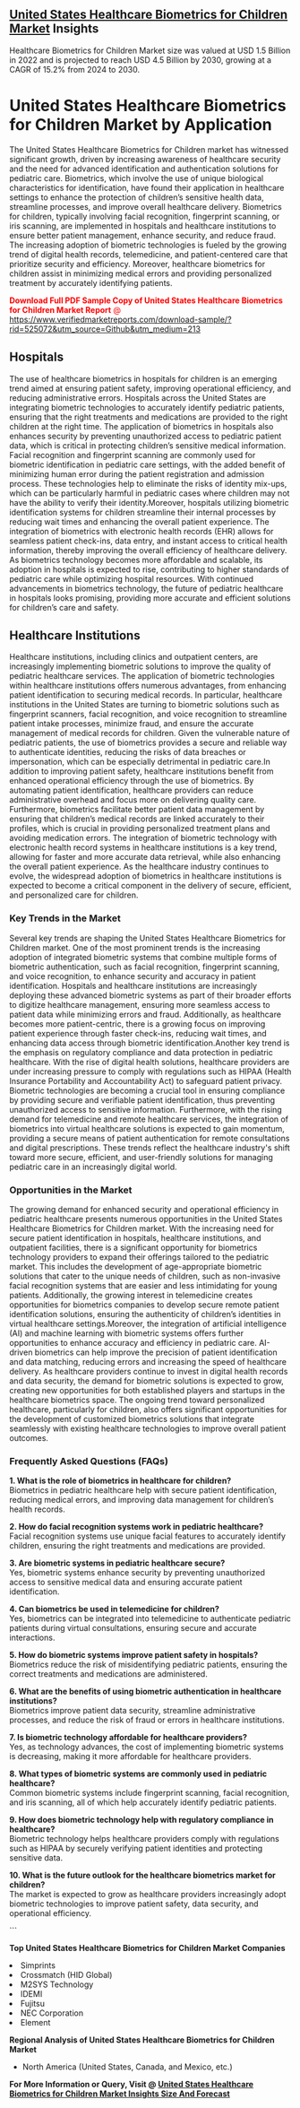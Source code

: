 <h2><a href="https://www.verifiedmarketreports.com/download-sample/?rid=525072&amp;utm_source=Github&amp;utm_medium=213" target="_blank">United States Healthcare Biometrics for Children Market</a> Insights</h2><p>Healthcare Biometrics for Children Market size was valued at USD 1.5 Billion in 2022 and is projected to reach USD 4.5 Billion by 2030, growing at a CAGR of 15.2% from 2024 to 2030.</p><p><h1>United States Healthcare Biometrics for Children Market by Application</h1><p>The United States Healthcare Biometrics for Children market has witnessed significant growth, driven by increasing awareness of healthcare security and the need for advanced identification and authentication solutions for pediatric care. Biometrics, which involve the use of unique biological characteristics for identification, have found their application in healthcare settings to enhance the protection of children’s sensitive health data, streamline processes, and improve overall healthcare delivery. Biometrics for children, typically involving facial recognition, fingerprint scanning, or iris scanning, are implemented in hospitals and healthcare institutions to ensure better patient management, enhance security, and reduce fraud. The increasing adoption of biometric technologies is fueled by the growing trend of digital health records, telemedicine, and patient-centered care that prioritize security and efficiency. Moreover, healthcare biometrics for children assist in minimizing medical errors and providing personalized treatment by accurately identifying patients.<p><span class=""><span style="color: #ff0000;"><strong>Download Full PDF Sample Copy of United States Healthcare Biometrics for Children Market Report</strong> @ </span><a href="https://www.verifiedmarketreports.com/download-sample/?rid=525072&amp;utm_source=Github&amp;utm_medium=213" target="_blank">https://www.verifiedmarketreports.com/download-sample/?rid=525072&amp;utm_source=Github&amp;utm_medium=213</a></span></p></p><h2>Hospitals</h2><p>The use of healthcare biometrics in hospitals for children is an emerging trend aimed at ensuring patient safety, improving operational efficiency, and reducing administrative errors. Hospitals across the United States are integrating biometric technologies to accurately identify pediatric patients, ensuring that the right treatments and medications are provided to the right children at the right time. The application of biometrics in hospitals also enhances security by preventing unauthorized access to pediatric patient data, which is critical in protecting children’s sensitive medical information. Facial recognition and fingerprint scanning are commonly used for biometric identification in pediatric care settings, with the added benefit of minimizing human error during the patient registration and admission process. These technologies help to eliminate the risks of identity mix-ups, which can be particularly harmful in pediatric cases where children may not have the ability to verify their identity.Moreover, hospitals utilizing biometric identification systems for children streamline their internal processes by reducing wait times and enhancing the overall patient experience. The integration of biometrics with electronic health records (EHR) allows for seamless patient check-ins, data entry, and instant access to critical health information, thereby improving the overall efficiency of healthcare delivery. As biometrics technology becomes more affordable and scalable, its adoption in hospitals is expected to rise, contributing to higher standards of pediatric care while optimizing hospital resources. With continued advancements in biometrics technology, the future of pediatric healthcare in hospitals looks promising, providing more accurate and efficient solutions for children’s care and safety.</p><h2>Healthcare Institutions</h2><p>Healthcare institutions, including clinics and outpatient centers, are increasingly implementing biometric solutions to improve the quality of pediatric healthcare services. The application of biometric technologies within healthcare institutions offers numerous advantages, from enhancing patient identification to securing medical records. In particular, healthcare institutions in the United States are turning to biometric solutions such as fingerprint scanners, facial recognition, and voice recognition to streamline patient intake processes, minimize fraud, and ensure the accurate management of medical records for children. Given the vulnerable nature of pediatric patients, the use of biometrics provides a secure and reliable way to authenticate identities, reducing the risks of data breaches or impersonation, which can be especially detrimental in pediatric care.In addition to improving patient safety, healthcare institutions benefit from enhanced operational efficiency through the use of biometrics. By automating patient identification, healthcare providers can reduce administrative overhead and focus more on delivering quality care. Furthermore, biometrics facilitate better patient data management by ensuring that children’s medical records are linked accurately to their profiles, which is crucial in providing personalized treatment plans and avoiding medication errors. The integration of biometric technology with electronic health record systems in healthcare institutions is a key trend, allowing for faster and more accurate data retrieval, while also enhancing the overall patient experience. As the healthcare industry continues to evolve, the widespread adoption of biometrics in healthcare institutions is expected to become a critical component in the delivery of secure, efficient, and personalized care for children.</p><h3>Key Trends in the Market</h3><p>Several key trends are shaping the United States Healthcare Biometrics for Children market. One of the most prominent trends is the increasing adoption of integrated biometric systems that combine multiple forms of biometric authentication, such as facial recognition, fingerprint scanning, and voice recognition, to enhance security and accuracy in patient identification. Hospitals and healthcare institutions are increasingly deploying these advanced biometric systems as part of their broader efforts to digitize healthcare management, ensuring more seamless access to patient data while minimizing errors and fraud. Additionally, as healthcare becomes more patient-centric, there is a growing focus on improving patient experience through faster check-ins, reducing wait times, and enhancing data access through biometric identification.Another key trend is the emphasis on regulatory compliance and data protection in pediatric healthcare. With the rise of digital health solutions, healthcare providers are under increasing pressure to comply with regulations such as HIPAA (Health Insurance Portability and Accountability Act) to safeguard patient privacy. Biometric technologies are becoming a crucial tool in ensuring compliance by providing secure and verifiable patient identification, thus preventing unauthorized access to sensitive information. Furthermore, with the rising demand for telemedicine and remote healthcare services, the integration of biometrics into virtual healthcare solutions is expected to gain momentum, providing a secure means of patient authentication for remote consultations and digital prescriptions. These trends reflect the healthcare industry's shift toward more secure, efficient, and user-friendly solutions for managing pediatric care in an increasingly digital world.</p><h3>Opportunities in the Market</h3><p>The growing demand for enhanced security and operational efficiency in pediatric healthcare presents numerous opportunities in the United States Healthcare Biometrics for Children market. With the increasing need for secure patient identification in hospitals, healthcare institutions, and outpatient facilities, there is a significant opportunity for biometrics technology providers to expand their offerings tailored to the pediatric market. This includes the development of age-appropriate biometric solutions that cater to the unique needs of children, such as non-invasive facial recognition systems that are easier and less intimidating for young patients. Additionally, the growing interest in telemedicine creates opportunities for biometrics companies to develop secure remote patient identification solutions, ensuring the authenticity of children’s identities in virtual healthcare settings.Moreover, the integration of artificial intelligence (AI) and machine learning with biometric systems offers further opportunities to enhance accuracy and efficiency in pediatric care. AI-driven biometrics can help improve the precision of patient identification and data matching, reducing errors and increasing the speed of healthcare delivery. As healthcare providers continue to invest in digital health records and data security, the demand for biometric solutions is expected to grow, creating new opportunities for both established players and startups in the healthcare biometrics space. The ongoing trend toward personalized healthcare, particularly for children, also offers significant opportunities for the development of customized biometrics solutions that integrate seamlessly with existing healthcare technologies to improve overall patient outcomes.</p><h3>Frequently Asked Questions (FAQs)</h3><p><strong>1. What is the role of biometrics in healthcare for children?</strong><br>Biometrics in pediatric healthcare help with secure patient identification, reducing medical errors, and improving data management for children’s health records.</p><p><strong>2. How do facial recognition systems work in pediatric healthcare?</strong><br>Facial recognition systems use unique facial features to accurately identify children, ensuring the right treatments and medications are provided.</p><p><strong>3. Are biometric systems in pediatric healthcare secure?</strong><br>Yes, biometric systems enhance security by preventing unauthorized access to sensitive medical data and ensuring accurate patient identification.</p><p><strong>4. Can biometrics be used in telemedicine for children?</strong><br>Yes, biometrics can be integrated into telemedicine to authenticate pediatric patients during virtual consultations, ensuring secure and accurate interactions.</p><p><strong>5. How do biometric systems improve patient safety in hospitals?</strong><br>Biometrics reduce the risk of misidentifying pediatric patients, ensuring the correct treatments and medications are administered.</p><p><strong>6. What are the benefits of using biometric authentication in healthcare institutions?</strong><br>Biometrics improve patient data security, streamline administrative processes, and reduce the risk of fraud or errors in healthcare institutions.</p><p><strong>7. Is biometric technology affordable for healthcare providers?</strong><br>Yes, as technology advances, the cost of implementing biometric systems is decreasing, making it more affordable for healthcare providers.</p><p><strong>8. What types of biometric systems are commonly used in pediatric healthcare?</strong><br>Common biometric systems include fingerprint scanning, facial recognition, and iris scanning, all of which help accurately identify pediatric patients.</p><p><strong>9. How does biometric technology help with regulatory compliance in healthcare?</strong><br>Biometric technology helps healthcare providers comply with regulations such as HIPAA by securely verifying patient identities and protecting sensitive data.</p><p><strong>10. What is the future outlook for the healthcare biometrics market for children?</strong><br>The market is expected to grow as healthcare providers increasingly adopt biometric technologies to improve patient safety, data security, and operational efficiency.</p>```</p><p><strong>Top United States Healthcare Biometrics for Children Market Companies</strong></p><div data-test-id=""><p><li>Simprints</li><li> Crossmatch (HID Global)</li><li> M2SYS Technology</li><li> IDEMI</li><li> Fujitsu</li><li> NEC Corporation</li><li> Element</li></p><div><strong>Regional Analysis of&nbsp;United States Healthcare Biometrics for Children Market</strong></div><ul><li dir="ltr"><p dir="ltr">North America&nbsp;(United States, Canada, and Mexico, etc.)</p></li></ul><p><strong>For More Information or Query, Visit @&nbsp;</strong><strong><a href="https://www.verifiedmarketreports.com/product/healthcare-biometrics-for-children-market/?utm_source=Github&amp;utm_medium=213" target="_blank">United States Healthcare Biometrics for Children Market Insights Size And Forecast</a></strong></p></div>
